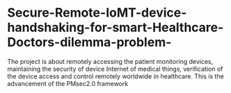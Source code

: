 # Secure-Remote-IoMT-device-handshaking-for-smart-Healthcare-Doctors-dilemma-problem-
The project is about remotely accessing the patient monitoring devices, maintaining the security of device Internet of medical things, verification of the device access and control remotely worldwide in healthcare. This is the advancement of the PMsec2.0 framework

